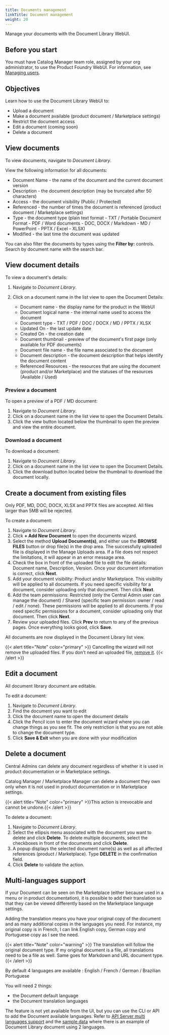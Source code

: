 ```yaml
---
title: Documents management
linkTitle: Document management
weight: 20
---
```


Manage your documents with the Document Library WebUI.

## Before you start

You must have Catalog Manager team role, assigned by your org administrator, to use the Product Foundry WebUI. For information, see [Managing users](https://docs.axway.com/bundle/platform-management/page/docs/management_guide/organizations/managing_organizations/index.html#managing-users).

## Objectives

Learn how to use the Document Library WebUI to:

* Upload a document
* Make a document available (product document / Marketplace settings)
* Restrict the document access
* Edit a document (coming soon)
* Delete a document

## View documents

To view documents, navigate to *Document Library*.

View the following information for all documents:

* Document Name - the name of the document and the current document version
* Description - the document description (may be truncated after 50 characters)
* Access - the document visibility (Public / Protected)
* Referenced - the number of times the document is referenced (product document / Marketplace settings)
* Type - the document type (plain text format - TXT / Portable Document Format - PDF / Word documents - DOC, DOCX / Markdown - MD / PowerPoint - PPTX / Excel - XLSX)
* Modified - the last time the document was updated

You can also filter the documents by types using the **Filter by:** controls. Search by document name with the search bar.

## View document details

To view a document's details:

1. Navigate to *Document Library*.
2. Click on a document name in the list view to open the Document Details:

    * Document name - the display name for the product in the WebUI
    * Document logical name - the internal name used to access the document
    * Document type - TXT / PDF / DOC / DOCX / MD / PPTX / XLSX
    * Updated On - the last update date
    * Created On - the creation date
    * Document thumbnail - preview of the document's first page (only available for PDF documents)
    * Document file name - the file name associated to the document
    * Document description - the document description that helps identify the document content
    * Referenced Resources - the resources that are using the document (product and/or Marketplace) and the statuses of the resources (Available / Used)

### Preview a document

To open a preview of a PDF / MD document:

1. Navigate to *Document Library*.
2. Click on a document name in the list view to open the Document Details.
3. Click the view button located below the thumbnail to open the preview and view the entire document.

### Download a document

To download a document:

1. Navigate to *Document Library*.
2. Click on a document name in the list view to open the Document Details.
3. Click the download button located below the thumbnail to download the document locally.

## Create a document from existing files

Only PDF, MD, DOC, DOCX, XLSX and PPTX files are accepted. All files larger than 5MB will be rejected.

To create a document:

1. Navigate to *Document Library*.
2. Click **+ Add New Document** to open the documents wizard.
3. Select the method **Upload Document(s)**, and either use the **BROWSE FILES** button or drop file(s) in the drop area. The successfully uploaded file is displayed in the Manage Uploads area. If a file does not respect the limitations, it will appear in an error message area.
4. Check the box in front of the uploaded file to edit the file details: Document name, Description, Version. Once your document information is correct, click **Next**.
5. Add your document visibility: Product and/or Marketplace. This visibility will be applied to all documents. If you need specific visibility for a document, consider uploading only that document. Then click **Next**.
6. Add the team permissions: Restricted (only the Central Admin user can manage the document) / Shared (specific team permission: owner / read / edit / none). These permissions will be applied to all documents. If you need specific permissions for a document, consider uploading only that document. Then click **Next**.
7. Review your uploaded files. Click **Prev** to return to any of the previous pages. Once everything looks good, click **Save**.

All documents are now displayed in the Document Library list view.

{{< alert title="Note" color="primary" >}}
Cancelling the wizard will not remove the uploaded files. If you don't need an uploaded file, [remove it](#delete-a-document).
{{< /alert >}}

## Edit a document

All document library document are editable.

To edit a document:

1. Navigate to *Document Library*.
2. Find the document you want to edit
3. Click the document name to open the document details
4. Click the Pencil icon to enter the document wizard where you can change things as you see fit. The only restriction is that you are not able to change the document type.
5. Click **Save & Exit** when you are done with your modification

## Delete a document

Central Admins can delete any document regardless of whether it is used in product documentation or in Marketplace settings.

Catalog Manager / Marketplace Manager can delete a document they own only when it is not used in product documentation or in Marketplace settings.

{{< alert title="Note" color="primary" >}}This action is irrevocable and cannot be undone.{{< /alert >}}

To delete a document:

1. Navigate to *Document Library*.
2. Select the ellipsis menu associated with the document you want to delete and click **Delete**. To delete multiple documents, select the checkboxes in front of the documents and click **Delete**.
3. A popup displays the selected document name(s) as well as all affected references (product / Marketplace). Type **DELETE** in the confirmation field.
4. Click **Delete** to validate the action.

## Multi-languages support

If your Document can be seen on the Marketplace (either because used in a menu or in product documentation), it is possible to add their translation so that they can be viewed differently based on the Marketplace language settings.

Adding the translation means you have your original copy of the document and as many additional copies in the languages you need. For instance, my original copy is in French, I can link English copy, German copy and Portuguese copy as I see the need.

{{< alert title="Note" color="warning" >}}
The translation will follow the original document type. If my original document is a file, all translations need to be a file as well. Same goes for Markdown and URL document type.
{{< /alert >}}

By default 4 languages are available : English / French / German / Brazilian Portuguese

You will need 2 things:

* the Document default language
* the Document translation languages

The feature is not yet available from the UI, but you can use the CLI or API to add the Document available languages. Refer to [API Server multi languages support](/docs/integrate_with-central/api_server#multi-languages-support) and the [sample data](/docs/integrate_with_central/samples/sample_start_to_end#scenario-description) where there is an example of Document Library document using 2 languages.